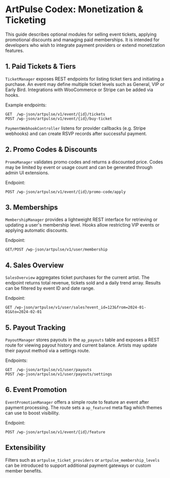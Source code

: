 # ArtPulse Codex: Monetization & Ticketing

This guide describes optional modules for selling event tickets, applying
promotional discounts and managing paid memberships. It is intended for
developers who wish to integrate payment providers or extend monetization
features.

## 1. Paid Tickets & Tiers

`TicketManager` exposes REST endpoints for listing ticket tiers and
initiating a purchase. An event may define multiple ticket levels such as
General, VIP or Early Bird. Integrations with WooCommerce or Stripe can be
added via hooks.

Example endpoints:

```
GET  /wp-json/artpulse/v1/event/{id}/tickets
POST /wp-json/artpulse/v1/event/{id}/buy-ticket
```

`PaymentWebhookController` listens for provider callbacks (e.g. Stripe
webhooks) and can create RSVP records after successful payment.

## 2. Promo Codes & Discounts

`PromoManager` validates promo codes and returns a discounted price. Codes
may be limited by event or usage count and can be generated through admin
UI extensions.

Endpoint:

```
POST /wp-json/artpulse/v1/event/{id}/promo-code/apply
```

## 3. Memberships

`MembershipManager` provides a lightweight REST interface for retrieving or
updating a user's membership level. Hooks allow restricting VIP events or
applying automatic discounts.

Endpoint:

```
GET/POST /wp-json/artpulse/v1/user/membership
```

## 4. Sales Overview

`SalesOverview` aggregates ticket purchases for the current artist. The
endpoint returns total revenue, tickets sold and a daily trend array. Results
can be filtered by event ID and date range.

Endpoint:

```
GET /wp-json/artpulse/v1/user/sales?event_id=123&from=2024-01-01&to=2024-02-01
```

## 5. Payout Tracking

`PayoutManager` stores payouts in the `ap_payouts` table and exposes a REST
route for viewing payout history and current balance. Artists may update their
payout method via a settings route.

Endpoints:

```
GET  /wp-json/artpulse/v1/user/payouts
POST /wp-json/artpulse/v1/user/payouts/settings
```

## 6. Event Promotion

`EventPromotionManager` offers a simple route to feature an event after payment
processing. The route sets a `ap_featured` meta flag which themes can use to
boost visibility.

Endpoint:

```
POST /wp-json/artpulse/v1/event/{id}/feature
```

## Extensibility

Filters such as `artpulse_ticket_providers` or `artpulse_membership_levels`
can be introduced to support additional payment gateways or custom member
benefits.
